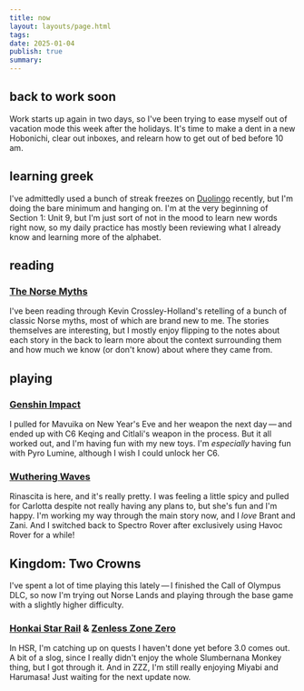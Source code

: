 ```yaml
---
title: now
layout: layouts/page.html
tags: 
date: 2025-01-04
publish: true
summary: 
---
```

## back to work soon
Work starts up again in two days, so I've been trying to ease myself out of vacation mode this week after the holidays. It's time to make a dent in a new Hobonichi, clear out inboxes, and relearn how to get out of bed before 10 am.

## learning greek
I've admittedly used a bunch of streak freezes on [Duolingo](https://www.duolingo.com/profile/jilliangmeehan) recently, but I'm doing the bare minimum and hanging on. I'm at the very beginning of Section 1: Unit 9, but I'm just sort of not in the mood to learn new words right now, so my daily practice has mostly been reviewing what I already know and learning more of the alphabet.

## reading
### [The Norse Myths](../books/reading/The%20Norse%20Myths.md)
I've been reading through Kevin Crossley-Holland's retelling of a bunch of classic Norse myths, most of which are brand new to me. The stories themselves are interesting, but I mostly enjoy flipping to the notes about each story in the back to learn more about the context surrounding them and how much we know (or don't know) about where they came from.

## playing
### [Genshin Impact](../games/Genshin%20Impact/index.md)
I pulled for Mavuika on New Year's Eve and her weapon the next day — and ended up with C6 Keqing and Citlali's weapon in the process. But it all worked out, and I'm having fun with my new toys. I'm *especially* having fun with Pyro Lumine, although I wish I could unlock her C6.

### [Wuthering Waves](../games/playing/Wuthering%20Waves/index.md)
Rinascita is here, and it's really pretty. I was feeling a little spicy and pulled for Carlotta despite not really having any plans to, but she's fun and I'm happy. I'm working my way through the main story now, and I *love* Brant and Zani. And I switched back to Spectro Rover after exclusively using Havoc Rover for a while!

## Kingdom: Two Crowns
I've spent a lot of time playing this lately — I finished the Call of Olympus DLC, so now I'm trying out Norse Lands and playing through the base game with a slightly higher difficulty. 

### [Honkai Star Rail](../games/playing/Honkai%20Star%20Rail/index.md) & [Zenless Zone Zero](../games/playing/Zenless%20Zone%20Zero/index.md)
In HSR, I'm catching up on quests I haven't done yet before 3.0 comes out. A bit of a slog, since I really didn't enjoy the whole Slumbernana Monkey thing, but I got through it. And in ZZZ, I'm still really enjoying Miyabi and Harumasa! Just waiting for the next update now.